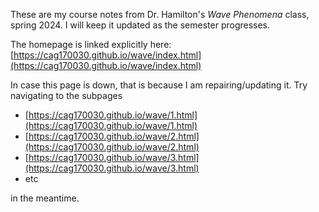 These are my course notes from Dr. Hamilton's *Wave Phenomena* class, spring 2024. I will keep it updated as the semester progresses. 

The homepage is linked explicitly here: [https://cag170030.github.io/wave/index.html](https://cag170030.github.io/wave/index.html)

In case this page is down, that is because I am repairing/updating it. Try navigating to the subpages 
- [https://cag170030.github.io/wave/1.html](https://cag170030.github.io/wave/1.html)
- [https://cag170030.github.io/wave/2.html](https://cag170030.github.io/wave/2.html)
- [https://cag170030.github.io/wave/3.html](https://cag170030.github.io/wave/3.html)
- etc
  
in the meantime.
